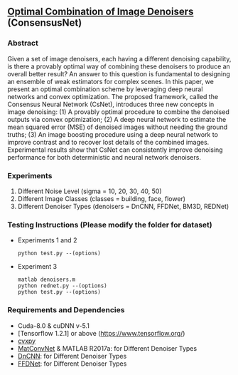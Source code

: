 ## [Optimal Combination of Image Denoisers](https://arxiv.org/abs/1711.06712) (ConsensusNet)

### Abstract

Given a set of image denoisers, each having a different denoising capability, is there a provably optimal way of combining these denoisers to produce an overall better result? An answer to this question is fundamental to designing an ensemble of weak estimators for complex scenes. In this paper, we present an optimal combination scheme by leveraging deep neural networks and convex optimization. The proposed framework, called the Consensus Neural Network (CsNet), introduces three new concepts in image denoising: (1) A provably optimal procedure to combine the denoised outputs via convex optimization; (2) A deep neural network to estimate the mean squared error (MSE) of denoised images without needing the ground truths; (3) An image boosting procedure using a deep neural network to improve contrast and to recover lost details of the combined images. Experimental results show that CsNet can consistently improve denoising performance for both deterministic and neural network denoisers.


### Experiments
1. Different Noise Level (sigma = 10, 20, 30, 40, 50)
2. Different Image Classes (classes = building, face, flower)
3. Different Denoiser Types (denoisers = DnCNN, FFDNet, BM3D, REDNet)


### Testing Instructions (Please modify the folder for dataset)
- Experiments 1 and 2
  ```
  python test.py --(options)
  ```
- Experiment 3
  ```
  matlab denoisers.m
  python rednet.py --(options)
  python test.py --(options)
  ```

### Requirements and Dependencies
- Cuda-8.0 & cuDNN v-5.1
- [Tensorflow 1.2.1] or above (https://www.tensorflow.org/)
- [cvxpy](https://www.cvxpy.org/)
- [MatConvNet](http://www.vlfeat.org/matconvnet/) & MATLAB R2017a: for Different Denoiser Types
- [DnCNN](https://github.com/cszn/DnCNN): for Different Denoiser Types 
- [FFDNet](https://github.com/cszn/FFDNet): for Different Denoiser Types
